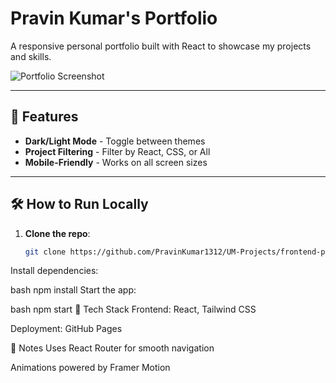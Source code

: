 # Pravin Kumar's Portfolio  
A responsive personal portfolio built with React to showcase my projects and skills.  

![Portfolio Screenshot](./screenshot.png)  

---

## 🚀 Features  
- **Dark/Light Mode** - Toggle between themes  
- **Project Filtering** - Filter by React, CSS, or All  
- **Mobile-Friendly** - Works on all screen sizes  

---

## 🛠️ How to Run Locally  
1. **Clone the repo**:  
   ```bash
   git clone https://github.com/PravinKumar1312/UM-Projects/frontend-projects/portfolio

Install dependencies:

bash
npm install
Start the app:

bash
npm start
🌟 Tech Stack
Frontend: React, Tailwind CSS

Deployment: GitHub Pages

📝 Notes
Uses React Router for smooth navigation

Animations powered by Framer Motion

